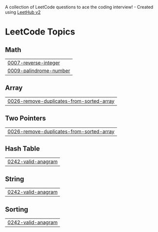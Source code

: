 A collection of LeetCode questions to ace the coding interview! - Created using [LeetHub v2](https://github.com/arunbhardwaj/LeetHub-2.0)
<!---LeetCode Topics Start-->
# LeetCode Topics
## Math
|  |
| ------- |
| [0007-reverse-integer](https://github.com/PraveenKumar05-hub/leetcode-solutions/tree/master/0007-reverse-integer) |
| [0009-palindrome-number](https://github.com/PraveenKumar05-hub/leetcode-solutions/tree/master/0009-palindrome-number) |
## Array
|  |
| ------- |
| [0026-remove-duplicates-from-sorted-array](https://github.com/PraveenKumar05-hub/leetcode-solutions/tree/master/0026-remove-duplicates-from-sorted-array) |
## Two Pointers
|  |
| ------- |
| [0026-remove-duplicates-from-sorted-array](https://github.com/PraveenKumar05-hub/leetcode-solutions/tree/master/0026-remove-duplicates-from-sorted-array) |
## Hash Table
|  |
| ------- |
| [0242-valid-anagram](https://github.com/PraveenKumar05-hub/leetcode-solutions/tree/master/0242-valid-anagram) |
## String
|  |
| ------- |
| [0242-valid-anagram](https://github.com/PraveenKumar05-hub/leetcode-solutions/tree/master/0242-valid-anagram) |
## Sorting
|  |
| ------- |
| [0242-valid-anagram](https://github.com/PraveenKumar05-hub/leetcode-solutions/tree/master/0242-valid-anagram) |
<!---LeetCode Topics End-->
